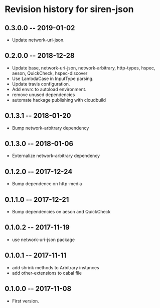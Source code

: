 # Revision history for siren-json

## 0.3.0.0  -- 2019-01-02

* Update network-uri-json.

## 0.2.0.0  -- 2018-12-28

* Update base, network-uri-json, network-arbitrary, http-types, hspec, aeson,
  QuickCheck, hspec-discover
* Use LambdaCase in InputType parsing.
* Update travis configuration.
* Add envrc to autoload environment.
* remove unused dependencies
* automate hackage publishing with cloudbuild

## 0.1.3.1  -- 2018-01-20

* Bump network-arbitrary dependency

## 0.1.3.0  -- 2018-01-06

* Externalize network-arbitrary dependency

## 0.1.2.0  -- 2017-12-24

* Bump dependence on http-media

## 0.1.1.0  -- 2017-12-21

* Bump dependencies on aeson and QuickCheck

## 0.1.0.2  -- 2017-11-19

* use network-uri-json package

## 0.1.0.1  -- 2017-11-11

* add shrink methods to Arbitrary instances
* add other-extensions to cabal file

## 0.1.0.0  -- 2017-11-08

* First version.
